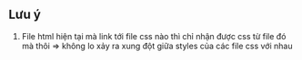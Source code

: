 ## Lưu ý

1. File html hiện tại mà link tới file css nào thì chỉ nhận được css từ file đó mà thôi => không lo xảy ra xung đột giữa styles của các file css với nhau
